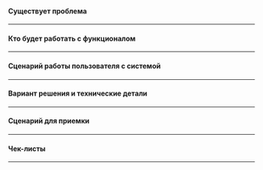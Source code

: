 #### **Существует проблема**

___

#### **Кто будет работать с функционалом**

___

#### **Сценарий работы пользователя с системой**

___

#### **Вариант решения и технические детали**

___

#### **Сценарий для приемки**

___

#### **Чек-листы**

___

<!----!Пометь задачу!
Добавить метки:
 - ~"UX"
 - ~"UI"
 - Метку подсистемы
 - Метку проекта (по необходимости)
----->

<!----Подсказки
Существует проблема.
 - Описание проблемы/ситуации на уровне бизнес-сценария/физических действий пользователя

Кто будет работать с функционалом.
 - Ключевые пользователи и описание их рабочих мест (Киоск, ТСД и тп)
 - Профиль доступа

Вариант решения и технические детали.
 - Консультант
    - может предложить вариант реализации задачи на уровне объектов системы
 - Программист
    - описывает итоговый вариант ТЗ на уровне объектов системы

Чек-листы.
 - Скопировать код в задачу из раздела `Для вставки в ишуз` соответствующего задаче чек-листа.
    - [Проверка формы элемента](https://konstanta.gitlab.io/wiki/create/forms/ElementForm/)
    - [Проверка формы списка](https://konstanta.gitlab.io/wiki/create/forms/ListForm/)
    - [Программное добавление реквизитов на форму](https://konstanta.gitlab.io/wiki/create/checklists/ProgrammAddAttributes/readme/)
    - [Общие рекомендации по проектированию форм](https://konstanta.gitlab.io/wiki/plan/FormDesignChecklist/Common/)
    - [Проектирование формы списка](https://konstanta.gitlab.io/wiki/plan/FormDesignChecklist/ListForm/)
    - [Проектирование формы элемента](https://konstanta.gitlab.io/wiki/plan/FormDesignChecklist/ElementForm/)
    - [Проектирование формы обработки](https://konstanta.gitlab.io/wiki/plan/FormDesignChecklist/DataProcessorForm/)
----->
